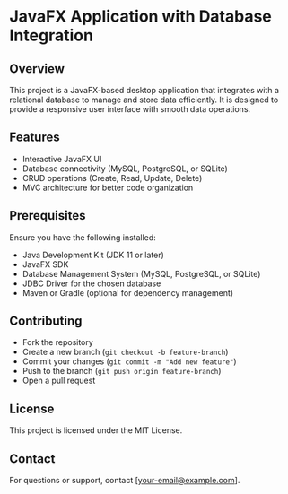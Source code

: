 # JavaFX Application with Database Integration

## Overview
This project is a JavaFX-based desktop application that integrates with a relational database to manage and store data efficiently. It is designed to provide a responsive user interface with smooth data operations.

## Features
- Interactive JavaFX UI
- Database connectivity (MySQL, PostgreSQL, or SQLite)
- CRUD operations (Create, Read, Update, Delete)
- MVC architecture for better code organization

## Prerequisites
Ensure you have the following installed:
- Java Development Kit (JDK 11 or later)
- JavaFX SDK
- Database Management System (MySQL, PostgreSQL, or SQLite)
- JDBC Driver for the chosen database
- Maven or Gradle (optional for dependency management)

## Contributing
- Fork the repository
- Create a new branch (`git checkout -b feature-branch`)
- Commit your changes (`git commit -m "Add new feature"`)
- Push to the branch (`git push origin feature-branch`)
- Open a pull request

## License
This project is licensed under the MIT License.

## Contact
For questions or support, contact [your-email@example.com].

